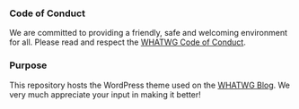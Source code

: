### Code of Conduct

We are committed to providing a friendly, safe and welcoming environment for all. Please read and respect the [WHATWG Code of Conduct](https://wiki.whatwg.org/wiki/Code_of_Conduct).

### Purpose

This repository hosts the WordPress theme used on the [WHATWG Blog](https://blog.whatwg.org/). We very much appreciate your input in making it better!
